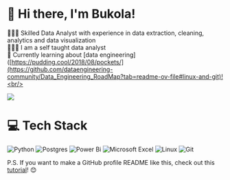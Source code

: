 # 👋 Hi there, I'm Bukola!
👩🏻‍💻 Skilled Data Analyst with experience in data extraction, cleaning, analytics and data visualization <br/>
👩🏻‍🎓 I am a self taught data analyst <br/>
💭 Currently learning about [data engineering]([https://pudding.cool/2018/08/pockets/](https://github.com/dataengineering-community/Data_Engineering_RoadMap?tab=readme-ov-file#linux-and-git)!<br/>

<!-- GitHub stats from https://github.com/anuraghazra/github-readme-stats -->
![](https://github-readme-stats.vercel.app/api?username=HaddyMiSol&theme=radical&hide_border=false&include_all_commits=false&count_private=false)<br/>

# 💻 Tech Stack
<!-- Badges from https://github.com/Ileriayo/markdown-badges -->
![Python](https://img.shields.io/badge/python-3670A0?style=for-the-badge&logo=python&logoColor=ffdd54)
![Postgres](https://img.shields.io/badge/postgres-%23316192.svg?style=for-the-badge&logo=postgresql&logoColor=white)
![Power Bi](https://img.shields.io/badge/power_bi-F2C811?style=for-the-badge&logo=powerbi&logoColor=black)
![Microsoft Excel](https://img.shields.io/badge/Microsoft_Excel-217346?style=for-the-badge&logo=microsoft-excel&logoColor=white)
![Linux](https://img.shields.io/badge/Linux-FCC624?style=for-the-badge&logo=linux&logoColor=black)
![Git](https://img.shields.io/badge/git-%23F05033.svg?style=for-the-badge&logo=git&logoColor=white)

P.S. If you want to make a GitHub profile README like this, check out this [tutorial](https://youtu.be/DWFs6aqknqw?si=oX-In0gOUUZiqINh)! 😊
<!-- **HaddyMiSol/HaddyMiSol** is a ✨ _special_ ✨ repository because its `README.md` (this file) appears on your GitHub profile
